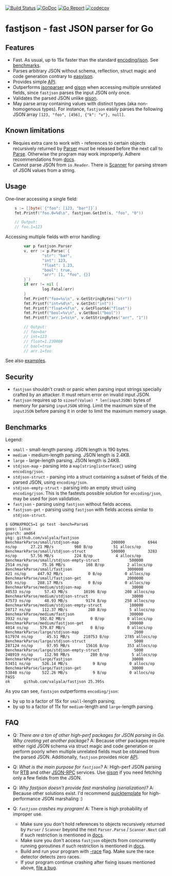 [![Build Status](https://travis-ci.org/valyala/fastjson.svg)](https://travis-ci.org/valyala/fastjson)
[![GoDoc](https://godoc.org/github.com/valyala/fastjson?status.svg)](http://godoc.org/github.com/valyala/fastjson)
[![Go Report](https://goreportcard.com/badge/github.com/valyala/fastjson)](https://goreportcard.com/report/github.com/valyala/fastjson)
[![codecov](https://codecov.io/gh/valyala/fastjson/branch/master/graph/badge.svg)](https://codecov.io/gh/valyala/fastjson)

# fastjson - fast JSON parser for Go


## Features

  * Fast. As usual, up to 15x faster than the standard [encoding/json](https://golang.org/pkg/encoding/json/).
    See [benchmarks](#benchmarks).
  * Parses arbitrary JSON without schema, reflection, struct magic and code generation
    contrary to [easyjson](https://github.com/mailru/easyjson).
  * Provides simple [API](http://godoc.org/github.com/valyala/fastjson).
  * Outperforms [jsonparser](https://github.com/buger/jsonparser) and [gjson](https://github.com/tidwall/gjson)
    when accessing multiple unrelated fields, since `fastjson` parses the input JSON only once.
  * Validates the parsed JSON unlike [gjson](https://github.com/tidwall/gjson).
  * May parse array containing values with distinct types (aka non-homogenous types).
    For instance, `fastjson` easily parses the following JSON array `[123, "foo", [456], {"k": "v"}, null]`.


## Known limitations

  * Requies extra care to work with - references to certain objects recursively
    returned by [Parser](https://godoc.org/github.com/valyala/fastjson#Parser)
    must be released before the next call to [Parse](https://godoc.org/github.com/valyala/fastjson#Parser.Parse).
    Otherwise the program may work improperly.
    Adhere recommendations from [docs](https://godoc.org/github.com/valyala/fastjson).
  * Cannot parse JSON from `io.Reader`. There is [Scanner](https://godoc.org/github.com/valyala/fastjson#Scanner)
    for parsing stream of JSON values from a string.


## Usage

One-liner accessing a single field:
```go
	s := []byte(`{"foo": [123, "bar"]}`)
	fmt.Printf("foo.0=%d\n", fastjson.GetInt(s, "foo", "0"))

	// Output:
	// foo.1=123
```

Accessing multiple fields with error handling:
```go
        var p fastjson.Parser
        v, err := p.Parse(`{
                "str": "bar",
                "int": 123,
                "float": 1.23,
                "bool": true,
                "arr": [1, "foo", {}]
        }`)
        if err != nil {
                log.Fatal(err)
        }
        fmt.Printf("foo=%s\n", v.GetStringBytes("str"))
        fmt.Printf("int=%d\n", v.GetInt("int"))
        fmt.Printf("float=%f\n", v.GetFloat64("float"))
        fmt.Printf("bool=%v\n", v.GetBool("bool"))
        fmt.Printf("arr.1=%s\n", v.GetStringBytes("arr", "1"))

        // Output:
        // foo=bar
        // int=123
        // float=1.230000
        // bool=true
        // arr.1=foo
```

See also [examples](https://godoc.org/github.com/valyala/fastjson#pkg-examples).


## Security

  * `fastjson` shouldn't crash or panic when parsing input strings specially crafted
    by an attacker. It must return error on invalid input JSON.
  * `fastjson` requires up to `sizeof(Value) * len(inputJSON)` bytes of memory
    for parsing `inputJSON` string. Limit the maximum size of the `inputJSON`
    before parsing it in order to limit the maximum memory usage.


## Benchmarks

Legend:

  * `small` - small-length parsing. JSON length is 190 bytes.
  * `medium` - medium-length parsing. JSON length is 2.4KB.
  * `large` - large-length parsing. JSON length is 24KB.
  * `stdjson-map` - parsing into a `map[string]interface{}` using `encoding/json`.
  * `stdjson-struct` - parsing into a struct containing
    a subset of fields of the parsed JSON, using `encoding/json`.
  * `stdjson-empty-struct` - parsing into an empty struct using `encoding/json`.
    This is the fastests possible solution for `encoding/json`, may be used
    for json validation.
  * `fastjson` - parsing using `fastjson` without fields access.
  * `fastjson-get` - parsing using `fastjson` with fields access similar to `stdjson-struct`.

```
$ GOMAXPROCS=1 go test -bench=Parse$
goos: linux
goarch: amd64
pkg: github.com/valyala/fastjson
BenchmarkParse/small/stdjson-map         	  200000	      6944 ns/op	  27.21 MB/s	     960 B/op	      51 allocs/op
BenchmarkParse/small/stdjson-struct      	  500000	      3283 ns/op	  57.56 MB/s	     224 B/op	       4 allocs/op
BenchmarkParse/small/stdjson-empty-struct         	  500000	      2514 ns/op	  75.16 MB/s	     168 B/op	       2 allocs/op
BenchmarkParse/small/fastjson                     	 3000000	       421 ns/op	 447.92 MB/s	       0 B/op	       0 allocs/op
BenchmarkParse/small/fastjson-get                 	 2000000	       655 ns/op	 288.17 MB/s	       0 B/op	       0 allocs/op
BenchmarkParse/medium/stdjson-map                 	   30000	     40533 ns/op	  57.43 MB/s	   10196 B/op	     208 allocs/op
BenchmarkParse/medium/stdjson-struct              	   30000	     47573 ns/op	  48.93 MB/s	    9174 B/op	     258 allocs/op
BenchmarkParse/medium/stdjson-empty-struct        	  100000	     20717 ns/op	 112.37 MB/s	     280 B/op	       5 allocs/op
BenchmarkParse/medium/fastjson                    	  300000	      3932 ns/op	 592.02 MB/s	       0 B/op	       0 allocs/op
BenchmarkParse/medium/fastjson-get                	  300000	      4014 ns/op	 579.87 MB/s	       0 B/op	       0 allocs/op
BenchmarkParse/large/stdjson-map                  	    2000	    617974 ns/op	  45.51 MB/s	  210753 B/op	    2785 allocs/op
BenchmarkParse/large/stdjson-struct               	    5000	    287124 ns/op	  97.95 MB/s	   15616 B/op	     353 allocs/op
BenchmarkParse/large/stdjson-empty-struct         	    5000	    248919 ns/op	 112.98 MB/s	     280 B/op	       5 allocs/op
BenchmarkParse/large/fastjson                     	   30000	     53451 ns/op	 526.14 MB/s	       9 B/op	       0 allocs/op
BenchmarkParse/large/fastjson-get                 	   30000	     53848 ns/op	 522.26 MB/s	       9 B/op	       0 allocs/op
PASS
ok  	github.com/valyala/fastjson	25.395s
```

As you can see, `fastsjon` outperforms `encoding/json`:

  * by up to a factor of 15x for `small`-length parsing;
  * by up to a factor of 11x for `medium`-length and `large`-length parsing.


## FAQ

  * Q: _There are a ton of other high-perf packages for JSON parsing in Go. Why creating yet another package?_
    A: Because other packages require either rigid JSON schema via struct magic
       and code generation or perform poorly when multiple unrelated fields
       must be obtained from the parsed JSON.
       Additionally, `fastjson` provides nicer [API](http://godoc.org/github.com/valyala/fastjson).

  * Q: _What is the main purpose for `fastjson`?_
    A: High-perf JSON parsing for [RTB](https://www.iab.com/wp-content/uploads/2015/05/OpenRTB_API_Specification_Version_2_3_1.pdf)
       and other [JSON-RPC](https://en.wikipedia.org/wiki/JSON-RPC) services.
       Use [gjson](https://github.com/tidwall/gjson) if you need fetching only a few fields from the JSON.

  * Q: _Why fastjson doesn't provide fast marshaling (serialization)?_
    A: Because other solutions exist. I'd recommend [quicktemplate](https://github.com/valyala/quicktemplate#use-cases)
       for high-performance JSON marshaling :)

  * Q: _`fastjson` crashes my program!_
    A: There is high probability of improper use.
       * Make sure you don't hold references to objects recursively returned by `Parser` / `Scanner`
         beyond the next `Parser.Parse` / `Scanner.Next` call
         if such restriction is mentioned in [docs](https://github.com/valyala/fastjson/issues/new).
       * Make sure you don't access `fastjson` objects from concurrently running goroutines
         if such restriction is mentioned in [docs](https://github.com/valyala/fastjson/issues/new).
       * Build and run your program with [-race](https://golang.org/doc/articles/race_detector.html) flag.
         Make sure the race detector detects zero races.
       * If your program continue crashing after fixing issues mentioned above, [file a bug](https://github.com/valyala/fastjson/issues/new).
